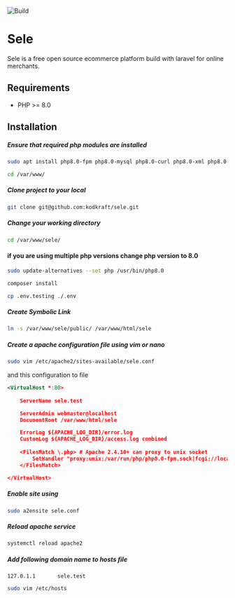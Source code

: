 ![Build](https://github.com/kodkraft/sele/workflows/Build/badge.svg)
# Sele
Sele is a free open source ecommerce platform build with laravel for online merchants. 

## Requirements

* PHP >= 8.0


## Installation
##### Ensure that required php modules are installed
```bash
sudo apt install php8.0-fpm php8.0-mysql php8.0-curl php8.0-xml php8.0-mbstring
```
```bash
cd /var/www/
```
##### Clone project to your local
```bash
git clone git@github.com:kodkraft/sele.git
```
##### Change your working directory
```bash
cd /var/www/sele/
```
#### if you are using multiple php versions change php version to 8.0
```bash
sudo update-alternatives --set php /usr/bin/php8.0
```
```bash
composer install
```
```bash
cp .env.testing ./.env
```



##### Create Symbolic Link
```bash
ln -s /var/www/sele/public/ /var/www/html/sele
```
##### Create a apache configuration file using vim or nano
```bash 
sudo vim /etc/apache2/sites-available/sele.conf
```
and this configuration to file
```xml
<VirtualHost *:80>
	
	ServerName sele.test

	ServerAdmin webmaster@localhost
	DocumentRoot /var/www/html/sele

	ErrorLog ${APACHE_LOG_DIR}/error.log
	CustomLog ${APACHE_LOG_DIR}/access.log combined
	
	<FilesMatch \.php> # Apache 2.4.10+ can proxy to unix socket 
        SetHandler "proxy:unix:/var/run/php/php8.0-fpm.sock|fcgi://localhost/" 
    </FilesMatch> 

</VirtualHost>
```
##### Enable site using
```bash
sudo a2ensite sele.conf
```
##### Reload apache service
```bash
systemctl reload apache2
```
##### Add following domain name to **hosts** file
```
127.0.1.1       sele.test
```
```bash
sudo vim /etc/hosts
```
